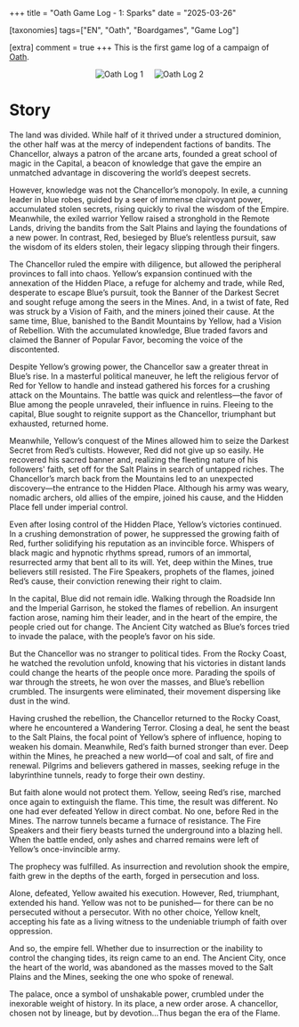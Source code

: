 +++
title = "Oath Game Log - 1: Sparks"
date = "2025-03-26"

[taxonomies]
tags=["EN", "Oath", "Boardgames", "Game Log"]


[extra]
comment = true
+++
This is the first game log of a campaign of [Oath](https://boardgamegeek.com/boardgame/291572/oath).
<div style="text-align: center; display: flex; justify-content: center; gap: 20px;">
    <img src="https://cf.geekdo-images.com/HwP2lq33Mw5pgMyPZdXhcA__imagepage/img/xlN6iB9GfiNPgZRXk910BACmccc=/fit-in/900x600/filters:no_upscale():strip_icc()/pic8791828.jpg" alt="Oath Log 1" style="max-width: 100%; height: auto;" />
    <img src="https://cf.geekdo-images.com/VCMh08WtpUeylVnHGmP5UA__imagepage/img/Wut72ZvafbOHkIdKGFwkxobH37g=/fit-in/900x600/filters:no_upscale():strip_icc()/pic8791835.jpg" alt="Oath Log 2" style="max-width: 100%; height: auto;" />
</div>


# Story

The land was divided. While half of it thrived under a structured dominion, the other half was at the mercy of independent factions of bandits. The Chancellor, always a patron of the arcane arts, founded a great school of magic in the Capital, a beacon of knowledge that gave the empire an unmatched advantage in discovering the world’s deepest secrets.

However, knowledge was not the Chancellor’s monopoly. In exile, a cunning leader in blue robes, guided by a seer of immense clairvoyant power, accumulated stolen secrets, rising quickly to rival the wisdom of the Empire. Meanwhile, the exiled warrior Yellow raised a stronghold in the Remote Lands, driving the bandits from the Salt Plains and laying the foundations of a new power. In contrast, Red, besieged by Blue’s relentless pursuit, saw the wisdom of its elders stolen, their legacy slipping through their fingers.

The Chancellor ruled the empire with diligence, but allowed the peripheral provinces to fall into chaos. Yellow’s expansion continued with the annexation of the Hidden Place, a refuge for alchemy and trade, while Red, desperate to escape Blue’s pursuit, took the Banner of the Darkest Secret and sought refuge among the seers in the Mines. And, in a twist of fate, Red was struck by a Vision of Faith, and the miners joined their cause. At the same time, Blue, banished to the Bandit Mountains by Yellow, had a Vision of Rebellion. With the accumulated knowledge, Blue traded favors and claimed the Banner of Popular Favor, becoming the voice of the discontented.

Despite Yellow’s growing power, the Chancellor saw a greater threat in Blue’s rise. In a masterful political maneuver, he left the religious fervor of Red for Yellow to handle and instead gathered his forces for a crushing attack on the Mountains. The battle was quick and relentless—the favor of Blue among the people unraveled, their influence in ruins. Fleeing to the capital, Blue sought to reignite support as the Chancellor, triumphant but exhausted, returned home.

Meanwhile, Yellow’s conquest of the Mines allowed him to seize the Darkest Secret from Red’s cultists. However, Red did not give up so easily. He recovered his sacred banner and, realizing the fleeting nature of his followers' faith, set off for the Salt Plains in search of untapped riches. The Chancellor’s march back from the Mountains led to an unexpected discovery—the entrance to the Hidden Place. Although his army was weary, nomadic archers, old allies of the empire, joined his cause, and the Hidden Place fell under imperial control.

Even after losing control of the Hidden Place, Yellow’s victories continued. In a crushing demonstration of power, he suppressed the growing faith of Red, further solidifying his reputation as an invincible force. Whispers of black magic and hypnotic rhythms spread, rumors of an immortal, resurrected army that bent all to its will. Yet, deep within the Mines, true believers still resisted. The Fire Speakers, prophets of the flames, joined Red’s cause, their conviction renewing their right to claim.

In the capital, Blue did not remain idle. Walking through the Roadside Inn and the Imperial Garrison, he stoked the flames of rebellion. An insurgent faction arose, naming him their leader, and in the heart of the empire, the people cried out for change. The Ancient City watched as Blue’s forces tried to invade the palace, with the people’s favor on his side.

But the Chancellor was no stranger to political tides. From the Rocky Coast, he watched the revolution unfold, knowing that his victories in distant lands could change the hearts of the people once more. Parading the spoils of war through the streets, he won over the masses, and Blue’s rebellion crumbled. The insurgents were eliminated, their movement dispersing like dust in the wind.

Having crushed the rebellion, the Chancellor returned to the Rocky Coast, where he encountered a Wandering Terror. Closing a deal, he sent the beast to the Salt Plains, the focal point of Yellow’s sphere of influence, hoping to weaken his domain. Meanwhile, Red’s faith burned stronger than ever. Deep within the Mines, he preached a new world—of coal and salt, of fire and renewal. Pilgrims and believers gathered in masses, seeking refuge in the labyrinthine tunnels, ready to forge their own destiny.

But faith alone would not protect them. Yellow, seeing Red’s rise, marched once again to extinguish the flame. This time, the result was different. No one had ever defeated Yellow in direct combat. No one, before Red in the Mines. The narrow tunnels became a furnace of resistance. The Fire Speakers and their fiery beasts turned the underground into a blazing hell. When the battle ended, only ashes and charred remains were left of Yellow’s once-invincible army.

The prophecy was fulfilled. As insurrection and revolution shook the empire, faith grew in the depths of the earth, forged in persecution and loss.

Alone, defeated, Yellow awaited his execution. However, Red, triumphant, extended his hand. Yellow was not to be punished— for there can be no persecuted without a persecutor. With no other choice, Yellow knelt, accepting his fate as a living witness to the undeniable triumph of faith over oppression.

And so, the empire fell. Whether due to insurrection or the inability to control the changing tides, its reign came to an end. The Ancient City, once the heart of the world, was abandoned as the masses moved to the Salt Plains and the Mines, seeking the one who spoke of renewal.

The palace, once a symbol of unshakable power, crumbled under the inexorable weight of history. In its place, a new order arose. A chancellor, chosen not by lineage, but by devotion...Thus began the era of the Flame.